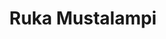 ---
title: Ruka Mustalampi
palju: ye
ruka: ye
paljuhinta: 120€
slug: http://www.rukamustalampi.com/lisapalvelut
products: Palju
update: 2021-12-19-14:05
---